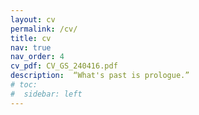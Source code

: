 ```yaml
---
layout: cv
permalink: /cv/
title: cv
nav: true
nav_order: 4
cv_pdf: CV_GS_240416.pdf
description:  “What's past is prologue.”
# toc:
#  sidebar: left
---
```

